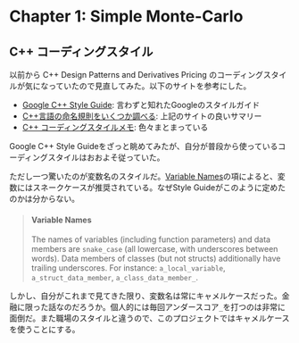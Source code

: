 # Chapter 1: Simple Monte-Carlo

## C++ コーディングスタイル

以前から C++ Design Patterns and Derivatives Pricing のコーディングスタイルが気になっていたので見直してみた。以下のサイトを参考にした。

- [Google C++ Style Guide](https://google.github.io/styleguide/cppguide.html): 言わずと知れたGoogleのスタイルガイド
- [C++言語の命名規則をいくつか調べる](https://qiita.com/asaoaz/items/a0ff86e4e9fa3819a1d1): 上記のサイトの良いサマリー
- [C++ コーディングスタイルメモ](https://qiita.com/shirakawa4756/items/55b509fb56cb1bb0c9a4): 色々まとまっている

Google C++ Style Guideをざっと眺めてみたが、自分が普段から使っているコーディングスタイルはおおよそ従っていた。

ただし一つ驚いたのが変数名のスタイルだ。[Variable Names](https://google.github.io/styleguide/cppguide.html#Variable_Names)の項によると、変数にはスネークケースが推奨されている。なぜStyle Guideがこのように定めたのかは分からない。

> #### Variable Names
> The names of variables (including function parameters) and data members are `snake_case` (all lowercase, with underscores between words). Data members of classes (but not structs) additionally have trailing underscores. For instance: `a_local_variable`, `a_struct_data_member`, `a_class_data_member_`.

 しかし、自分がこれまで見てきた限り、変数名は常にキャメルケースだった。金融に限った話なのだろうか。個人的には毎回アンダースコア`_`を打つのは非常に面倒だ。また職場のスタイルと違うので、このプロジェクトではキャメルケースを使うことにする。

 